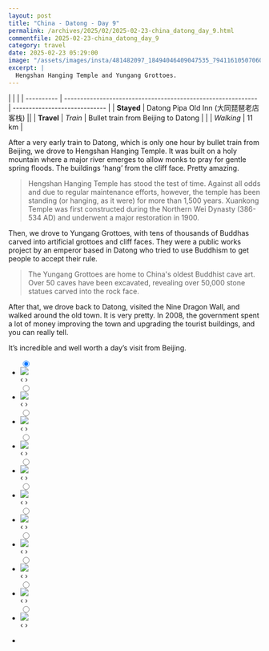 ```yaml
---
layout: post
title: "China - Datong - Day 9"
permalink: /archives/2025/02/2025-02-23-china_datong_day_9.html
commentfile: 2025-02-23-china_datong_day_9
category: travel
date: 2025-02-23 05:29:00
image: "/assets/images/insta/481482097_18494046409047535_7941161050706058786_n_17862597417351051.jpg"
excerpt: |
  Hengshan Hanging Temple and Yungang Grottoes.
---
```


|            |                                                              |
| ---------- | ------------------------------------------------------------ | ----------------------------- |
| **Stayed** | Datong Pipa Old Inn (大同琵琶老店客栈) ||
| **Travel** | _Train_ |    Bullet train from Beijing to Datong      |
|            | _Walking_ |      11 km    |


After a very early train to Datong, which is only one hour by bullet train from Beijing, we drove to Hengshan Hanging Temple. It was built on a holy mountain where a major river emerges to allow monks to pray for gentle spring floods. The buildings ‘hang’ from the cliff face. Pretty amazing. 

> Hengshan Hanging Temple has stood the test of time. Against all odds and due to regular maintenance efforts, however, the temple has been standing (or hanging, as it were) for more than 1,500 years. Xuankong Temple was first constructed during the Northern Wei Dynasty (386-534 AD) and underwent a major restoration in 1900.

Then, we drove to Yungang Grottoes, with tens of thousands of Buddhas carved into artificial grottoes and cliff faces. They were a public works project by an emperor based in Datong who tried to use Buddhism to get people to accept their rule. 

> The Yungang Grottoes are home to China's oldest Buddhist cave art. Over 50 caves have been excavated, revealing over 50,000 stone statues carved into the rock face. 

After that, we drove back to Datong, visited the Nine Dragon Wall, and walked around the old town. It is very pretty. In 2008, the government spent a lot of money improving the town and upgrading the tourist buildings, and you can really tell. 

It’s incredible and well worth a day’s visit from Beijing.


<ul class="slides">
    <input type="radio" name="radio-btn" id="img-1" checked="checked" />
    <li class="slide-container">
        <div class="slide">
          <a href="/assets/images/insta/481151954_18494046466047535_2674392937176713754_n_18033840551257222.jpg"><img src="/assets/images/insta/481151954_18494046466047535_2674392937176713754_n_18033840551257222.jpg" /></a>
        </div>
    <div class="nav">
      <label for="img-11" class="prev">&#x2039;</label>
      <label for="img-2" class="next">&#x203a;</label>
    </div>
    </li>
        <input type="radio" name="radio-btn" id="img-2"  />
    <li class="slide-container">
        <div class="slide">
          <a href="/assets/images/insta/480906959_18494046562047535_6357485470328143816_n_18064310122921148.jpg"><img src="/assets/images/insta/480906959_18494046562047535_6357485470328143816_n_18064310122921148.jpg" /></a>
        </div>
    <div class="nav">
      <label for="img-1" class="prev">&#x2039;</label>
      <label for="img-3" class="next">&#x203a;</label>
    </div>
    </li>
        <input type="radio" name="radio-btn" id="img-3"  />
    <li class="slide-container">
        <div class="slide">
          <a href="/assets/images/insta/480920839_18494047195047535_8620886887261903073_n_17848381080387881.jpg"><img src="/assets/images/insta/480920839_18494047195047535_8620886887261903073_n_17848381080387881.jpg" /></a>
        </div>
    <div class="nav">
      <label for="img-2" class="prev">&#x2039;</label>
      <label for="img-4" class="next">&#x203a;</label>
    </div>
    </li>
        <input type="radio" name="radio-btn" id="img-4"  />
    <li class="slide-container">
        <div class="slide">
          <a href="/assets/images/insta/481168022_18494047402047535_2762434138346770387_n_18062490640941241.jpg"><img src="/assets/images/insta/481168022_18494047402047535_2762434138346770387_n_18062490640941241.jpg" /></a>
        </div>
    <div class="nav">
      <label for="img-3" class="prev">&#x2039;</label>
      <label for="img-5" class="next">&#x203a;</label>
    </div>
    </li>
        <input type="radio" name="radio-btn" id="img-5"  />
    <li class="slide-container">
        <div class="slide">
          <a href="/assets/images/insta/481411115_18494047258047535_194272418063089952_n_17960951588893113.jpg"><img src="/assets/images/insta/481411115_18494047258047535_194272418063089952_n_17960951588893113.jpg" /></a>
        </div>
    <div class="nav">
      <label for="img-4" class="prev">&#x2039;</label>
      <label for="img-6" class="next">&#x203a;</label>
    </div>
    </li>
        <input type="radio" name="radio-btn" id="img-6"  />
    <li class="slide-container">
        <div class="slide">
          <a href="/assets/images/insta/481193177_18494047492047535_3090258647749662138_n_18270846301252443.jpg"><img src="/assets/images/insta/481193177_18494047492047535_3090258647749662138_n_18270846301252443.jpg" /></a>
        </div>
    <div class="nav">
      <label for="img-5" class="prev">&#x2039;</label>
      <label for="img-7" class="next">&#x203a;</label>
    </div>
    </li>
        <input type="radio" name="radio-btn" id="img-7"  />
    <li class="slide-container">
        <div class="slide">
          <a href="/assets/images/insta/481376569_18494046997047535_4788098376971713125_n_18157547932345046.jpg"><img src="/assets/images/insta/481376569_18494046997047535_4788098376971713125_n_18157547932345046.jpg" /></a>
        </div>
    <div class="nav">
      <label for="img-6" class="prev">&#x2039;</label>
      <label for="img-8" class="next">&#x203a;</label>
    </div>
    </li>
        <input type="radio" name="radio-btn" id="img-8"  />
    <li class="slide-container">
        <div class="slide">
          <a href="/assets/images/insta/481717761_18494046937047535_243607354710611913_n_17957295533864243.jpg"><img src="/assets/images/insta/481717761_18494046937047535_243607354710611913_n_17957295533864243.jpg" /></a>
        </div>
    <div class="nav">
      <label for="img-7" class="prev">&#x2039;</label>
      <label for="img-9" class="next">&#x203a;</label>
    </div>
    </li>
        <input type="radio" name="radio-btn" id="img-9"  />
    <li class="slide-container">
        <div class="slide">
          <a href="/assets/images/insta/480659118_18494047618047535_9034199649347915408_n_18343097008144097.jpg"><img src="/assets/images/insta/480659118_18494047618047535_9034199649347915408_n_18343097008144097.jpg" /></a>
        </div>
    <div class="nav">
      <label for="img-8" class="prev">&#x2039;</label>
      <label for="img-10" class="next">&#x203a;</label>
    </div>
    </li>
        <input type="radio" name="radio-btn" id="img-10"  />
    <li class="slide-container">
        <div class="slide">
          <a href="/assets/images/insta/481328875_18494047747047535_7805451756186148903_n_17980836950814140.jpg"><img src="/assets/images/insta/481328875_18494047747047535_7805451756186148903_n_17980836950814140.jpg" /></a>
        </div>
    <div class="nav">
      <label for="img-9" class="prev">&#x2039;</label>
      <label for="img-11" class="next">&#x203a;</label>
    </div>
    </li>
    
 <input type="radio" name="radio-btn" id="img-11" />
 <li class="slide-container">
 <div class="slide">
 <a href="/assets/images/insta/481482097_18494046409047535_7941161050706058786_n_17862597417351051.jpg"><img src="/assets/images/insta/481482097_18494046409047535_7941161050706058786_n_17862597417351051.jpg" /></a>
 </div>
 <div class="nav">
 <label for="img-10" class="prev">&#x2039;</label>
 <label for="img-1" class="next">&#x203a;</label>
 </div>
 </li>
      
<li class="nav-dots">
      <label for="img-1" class="nav-dot" id="img-dot-1"></label>
      <label for="img-2" class="nav-dot" id="img-dot-2"></label>
      <label for="img-3" class="nav-dot" id="img-dot-3"></label>
      <label for="img-4" class="nav-dot" id="img-dot-4"></label>
      <label for="img-5" class="nav-dot" id="img-dot-5"></label>
      <label for="img-6" class="nav-dot" id="img-dot-6"></label>
      <label for="img-7" class="nav-dot" id="img-dot-7"></label>
      <label for="img-8" class="nav-dot" id="img-dot-8"></label>
      <label for="img-9" class="nav-dot" id="img-dot-9"></label>
      <label for="img-10" class="nav-dot" id="img-dot-10"></label>

 <label for="img-11" class="nav-dot" id="img-dot-11"></label>

</li>
</ul>        
             

    